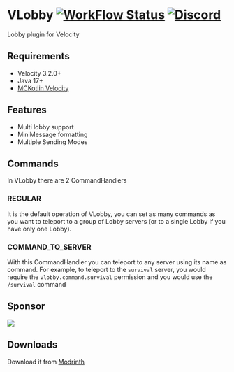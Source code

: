 # VLobby [![WorkFlow Status](https://img.shields.io/github/actions/workflow/status/4drian3d/VLobby/gradle.yml?branch=main&style=flat-square)](https://github.com/4drian3d/VLobby/actions/workflows/gradle.yml)  [![Discord](https://img.shields.io/discord/899740810956910683?color=7289da&label=Discord)](https://discord.gg/5NMMzK5mAn)

Lobby plugin for Velocity

## Requirements
- Velocity 3.2.0+
- Java 17+
- [MCKotlin Velocity](https://modrinth.com/plugin/mckotlin)

## Features
- Multi lobby support
- MiniMessage formatting
- Multiple Sending Modes

## Commands

In VLobby there are 2 CommandHandlers

### REGULAR
It is the default operation of VLobby, you can set as many commands as you want to teleport to a group of Lobby servers (or to a single Lobby if you have only one Lobby).

### COMMAND_TO_SERVER
With this CommandHandler you can teleport to any server using its name as command.
For example, to teleport to the `survival` server, you would require the `vlobby.command.survival` permission and you would use the `/survival` command

## Sponsor
[![](https://www.bisecthosting.com/partners/custom-banners/6fa909d5-ad2b-42c2-a7ec-1c51f8b6384f.webp)](https://www.bisecthosting.com/4drian3d)

## Downloads

Download it from [Modrinth](https://modrinth.com/plugin/vlobby)
